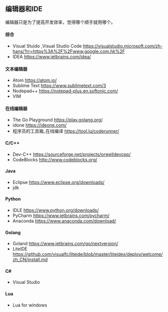 ## 编辑器和IDE  
编辑器只是为了提高开发效率，觉得哪个顺手就用哪个。  
#### 综合  
- Visual Stuido ,Visual Studio Code <https://visualstudio.microsoft.com/zh-hans/?rr=https%3A%2F%2Fwww.google.com.hk%2F>  
- IDEA <https://www.jetbrains.com/idea/>  
#### 文本编辑器  
- Atom <https://atom.io/>  
- Sublime Text <https://www.sublimetext.com/3>  
- Nodepad++ <https://notepad-plus.en.softonic.com/>  
- VIM  
#### 在线编辑器  
- The Go Playground <https://play.golang.org/>  
- idone <https://ideone.com/>  
- 程序员的工具箱_在线编译 <https://tool.lu/coderunner/>  
#### C/C++  
- Dev-C++ <https://sourceforge.net/projects/orwelldevcpp/>  
- CodeBlocks <http://www.codeblocks.org/>  
#### Java  
- Eclipse <https://www.eclipse.org/downloads/>  
- jdk  
#### Python  
- IDLE <https://www.python.org/downloads/>  
- PyCharm <https://www.jetbrains.com/pycharm/>   
- Anaconda <https://www.anaconda.com/download/>  
#### Golang  
- Goland <https://www.jetbrains.com/go/nextversion/>  
- LiteIDE <https://github.com/visualfc/liteide/blob/master/liteidex/deploy/welcome/zh_CN/install.md>  
#### C#  
- Visual Studio  
#### Lua  
- Lua for windows  

